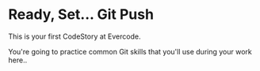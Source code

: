 
# Ready, Set... Git Push

This is your first CodeStory at Evercode.

You're going to practice common Git skills that you'll use during your work here..

